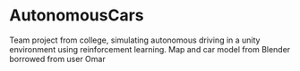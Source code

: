 # AutonomousCars
Team project from college, simulating autonomous driving in a unity environment using reinforcement learning. Map and car model from Blender borrowed from user Omar

